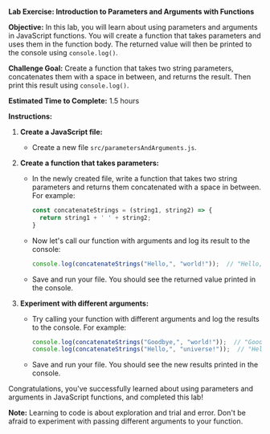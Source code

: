 **Lab Exercise: Introduction to Parameters and Arguments with Functions**

**Objective:** In this lab, you will learn about using parameters and arguments in JavaScript functions. You will create a function that takes parameters and uses them in the function body. The returned value will then be printed to the console using `console.log()`.

**Challenge Goal:** Create a function that takes two string parameters, concatenates them with a space in between, and returns the result. Then print this result using `console.log()`.

**Estimated Time to Complete:** 1.5 hours

**Instructions:**

1. **Create a JavaScript file:**
    - Create a new file `src/parametersAndArguments.js`.

2. **Create a function that takes parameters:**
    - In the newly created file, write a function that takes two string parameters and returns them concatenated with a space in between. For example:
        ```javascript
        const concatenateStrings = (string1, string2) => {
          return string1 + ' ' + string2;
        }
        ```
    - Now let's call our function with arguments and log its result to the console:
        ```javascript
        console.log(concatenateStrings("Hello,", "world!"));  // "Hello, world!"
        ```
    - Save and run your file. You should see the returned value printed in the console.

3. **Experiment with different arguments:**
    - Try calling your function with different arguments and log the results to the console. For example:
        ```javascript
        console.log(concatenateStrings("Goodbye,", "world!"));  // "Goodbye, world!"
        console.log(concatenateStrings("Hello,", "universe!"));  // "Hello, universe!"
        ```
    - Save and run your file. You should see the new results printed in the console.

Congratulations, you've successfully learned about using parameters and arguments in JavaScript functions, and completed this lab!

**Note:** Learning to code is about exploration and trial and error. Don't be afraid to experiment with passing different arguments to your function.